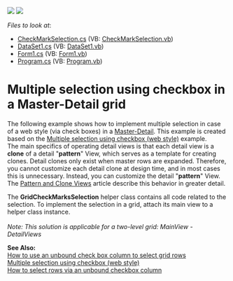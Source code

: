 <!-- default badges list -->
[![](https://img.shields.io/badge/Open_in_DevExpress_Support_Center-FF7200?style=flat-square&logo=DevExpress&logoColor=white)](https://supportcenter.devexpress.com/ticket/details/E3507)
[![](https://img.shields.io/badge/📖_How_to_use_DevExpress_Examples-e9f6fc?style=flat-square)](https://docs.devexpress.com/GeneralInformation/403183)
<!-- default badges end -->
<!-- default file list -->
*Files to look at*:

* [CheckMarkSelection.cs](./CS/E3507/CheckMarkSelection.cs) (VB: [CheckMarkSelection.vb](./VB/E3507/CheckMarkSelection.vb))
* [DataSet1.cs](./CS/E3507/DataSet1.cs) (VB: [DataSet1.vb](./VB/E3507/DataSet1.vb))
* [Form1.cs](./CS/E3507/Form1.cs) (VB: [Form1.vb](./VB/E3507/Form1.vb))
* [Program.cs](./CS/E3507/Program.cs) (VB: [Program.vb](./VB/E3507/Program.vb))
<!-- default file list end -->
# Multiple selection using checkbox in a Master-Detail grid


<p>The following example shows how to implement multiple selection in case of a web style (via check boxes) in a <a href="http://documentation.devexpress.com/#WindowsForms/CustomDocument783"><u>Master-Detail</u></a>. This example is created based on the <a href="https://www.devexpress.com/Support/Center/p/E1271">Multiple selection using checkbox (web style)</a> example.<br> The main specifics of operating detail views is that each detail view is a <strong>clone</strong> of a detail "<strong>pattern</strong>" View, which serves as a template for creating clones. Detail clones only exist when master rows are expanded. Therefore, you cannot customize each detail clone at design time, and in most cases this is unnecessary. Instead, you can customize the detail "<strong>pattern</strong>" View. The <a href="http://documentation.devexpress.com/#WindowsForms/CustomDocument780"><u>Pattern and Clone Views</u></a> article describe this behavior in greater detail.</p>
<p>The <strong>GridCheckMarksSelection</strong> helper class contains all code related to the selection. To implement the selection in a grid, attach its main view to a helper class instance.<br><br><em>Note: This solution is applicable for a two-level grid: MainView - DetailViews</em></p>
<p><strong>See Also:<br> </strong><a href="https://www.devexpress.com/Support/Center/p/E990">How to use an unbound check box column to select grid rows</a><br> <a href="https://www.devexpress.com/Support/Center/p/E1271">Multiple selection using checkbox (web style)</a><br> <a href="https://www.devexpress.com/Support/Center/p/A371">How to select rows via an unbound checkbox column</a></p>

<br/>


